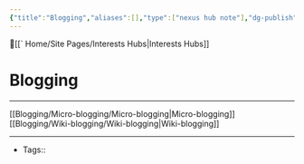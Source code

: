 ```yaml
---
{"title":"Blogging","aliases":[],"type":["nexus hub note"],"dg-publish":true,"dg-hide":true,"publish":true,"tags":["hub-note","blogging"],"permalink":"/blogging/blogging/","hide":true,"dgPassFrontmatter":true,"created":"2023-09-03T08:00:59.337-07:00","updated":"2023-09-11T14:02:15.172-07:00"}
---
```



🔺[[` Home/Site Pages/Interests Hubs\|Interests Hubs]]

# Blogging
---

[[Blogging/Micro-blogging/Micro-blogging\|Micro-blogging]]
[[Blogging/Wiki-blogging/Wiki-blogging\|Wiki-blogging]]










---
- Tags:: 








